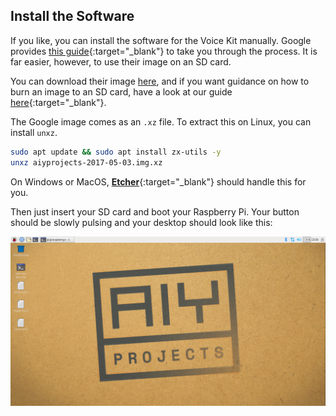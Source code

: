 ## Install the Software

If you like, you can install the software for the Voice Kit manually. Google provides [this guide](https://aiyprojects.withgoogle.com/voice/#makers-guide){:target="_blank"} to take you through the process. It is far easier, however, to use their image on an SD card.

You can download their image [here](https://dl.google.com/dl/aiyprojects/voice/aiyprojects-latest.img.xz), and if you want guidance on how to burn an image to an SD card, have a look at our guide [here](https://www.raspberrypi.org/learning/software-guide/quickstart/){:target="_blank"}.

The Google image comes as an `.xz` file. To extract this on Linux, you can install `unxz`.

``` bash
sudo apt update && sudo apt install zx-utils -y
unxz aiyprojects-2017-05-03.img.xz
```

On Windows or MacOS, [**Etcher**](https://etcher.io/){:target="_blank"} should handle this for you.

Then just insert your SD card and boot your Raspberry Pi. Your button should be slowly pulsing and your desktop should look like this:

![desktop](images/desktop.png)
